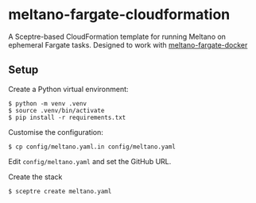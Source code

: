 # meltano-fargate-cloudformation

A Sceptre-based CloudFormation template for running Meltano on ephemeral Fargate tasks. Designed to work with [meltano-fargate-docker](https://github.com/chriskl/meltano-fargate-docker)

## Setup

Create a Python virtual environment:

    $ python -m venv .venv
    $ source .venv/bin/activate
    $ pip install -r requirements.txt

Customise the configuration:

    $ cp config/meltano.yaml.in config/meltano.yaml

Edit `config/meltano.yaml` and set the GitHub URL.

Create the stack

    $ sceptre create meltano.yaml
